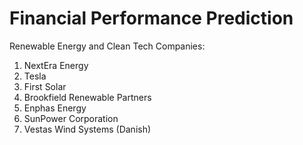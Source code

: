 # Financial Performance Prediction
Renewable Energy and Clean Tech Companies:
1. NextEra Energy
2. Tesla
3. First Solar
4. Brookfield Renewable Partners
5. Enphas Energy
6. SunPower Corporation
7. Vestas Wind Systems (Danish)
   
